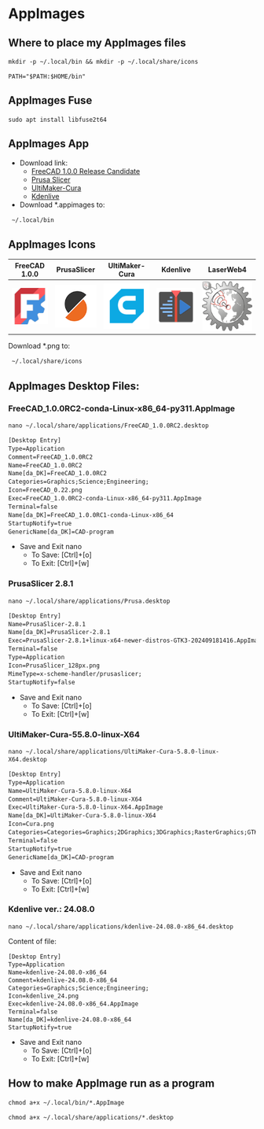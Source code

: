 # AppImages

## Where to place my AppImages files

```code
mkdir -p ~/.local/bin && mkdir -p ~/.local/share/icons
```

```code
PATH="$PATH:$HOME/bin"
```

## AppImages Fuse

```code
sudo apt install libfuse2t64
```

## AppImages App

* Download link:
  * [FreeCAD 1.0.0 Release Candidate](https://github.com/FreeCAD/FreeCAD/releases)
  * [Prusa Slicer](https://www.prusa3d.com/page/prusaslicer_424/)
  * [UltiMaker-Cura](https://ultimaker.com/software/ultimaker-cura/#downloads)
  * [Kdenlive](https://kdenlive.org/en/download/)
* Download *.appimages to:

```txt
 ~/.local/bin
```

## AppImages Icons

|FreeCAD 1.0.0|PrusaSlicer|UltiMaker-Cura|Kdenlive|LaserWeb4|
|:---:|:---:|:---:|:---:|:---:|
|![FreeCAD 1.0.0](./Images/FreeCAD_0.22.png)|![PrusaSlicer](./Images/PrusaSlicer_128px.png)|![Cura](./Images/Cura.png)|![kdenlive](./Images/kdenlive_24.png)|![LaserWeb4](./Images/LaserWeb4.png)|

Download *.png to:

```txt
 ~/.local/share/icons
```

## AppImages Desktop Files:

### FreeCAD_1.0.0RC2-conda-Linux-x86_64-py311.AppImage

```code
nano ~/.local/share/applications/FreeCAD_1.0.0RC2.desktop
```

```txt
[Desktop Entry]
Type=Application
Comment=FreeCAD_1.0.0RC2
Name=FreeCAD_1.0.0RC2
Name[da_DK]=FreeCAD_1.0.0RC2
Categories=Graphics;Science;Engineering;
Icon=FreeCAD_0.22.png
Exec=FreeCAD_1.0.0RC2-conda-Linux-x86_64-py311.AppImage
Terminal=false
Name[da_DK]=FreeCAD_1.0.0RC1-conda-Linux-x86_64
StartupNotify=true
GenericName[da_DK]=CAD-program
```

* Save and Exit nano
  * To Save: [Ctrl]+[o]
  * To Exit: [Ctrl]+[w]

### PrusaSlicer 2.8.1

```code
nano ~/.local/share/applications/Prusa.desktop
```

```txt
[Desktop Entry]
Name=PrusaSlicer-2.8.1
Name[da_DK]=PrusaSlicer-2.8.1
Exec=PrusaSlicer-2.8.1+linux-x64-newer-distros-GTK3-202409181416.AppImage
Terminal=false
Type=Application
Icon=PrusaSlicer_128px.png
MimeType=x-scheme-handler/prusaslicer;
StartupNotify=false
```

* Save and Exit nano
  * To Save: [Ctrl]+[o]
  * To Exit: [Ctrl]+[w]


### UltiMaker-Cura-55.8.0-linux-X64

```code
nano ~/.local/share/applications/UltiMaker-Cura-5.8.0-linux-X64.desktop
```

```txt
[Desktop Entry]
Type=Application
Name=UltiMaker-Cura-5.8.0-linux-X64
Comment=UltiMaker-Cura-5.8.0-linux-X64
Exec=UltiMaker-Cura-5.8.0-linux-X64.AppImage
Name[da_DK]=UltiMaker-Cura-5.8.0-linux-X64
Icon=Cura.png
Categories=Categories=Graphics;2DGraphics;3DGraphics;RasterGraphics;GTK;
Terminal=false
StartupNotify=true
GenericName[da_DK]=CAD-program
```

* Save and Exit nano
  * To Save: [Ctrl]+[o]
  * To Exit: [Ctrl]+[w]

### Kdenlive ver.: 24.08.0

```code
nano ~/.local/share/applications/kdenlive-24.08.0-x86_64.desktop
```

Content of file:

```text
[Desktop Entry]
Type=Application
Name=kdenlive-24.08.0-x86_64
Comment=kdenlive-24.08.0-x86_64
Categories=Graphics;Science;Engineering;
Icon=kdenlive_24.png
Exec=kdenlive-24.08.0-x86_64.AppImage
Terminal=false
Name[da_DK]=kdenlive-24.08.0-x86_64
StartupNotify=true

```

* Save and Exit nano
  * To Save: [Ctrl]+[o]
  * To Exit: [Ctrl]+[w]

## How to make AppImage run as a program

```code
chmod a+x ~/.local/bin/*.AppImage
```

```code
chmod a+x ~/.local/share/applications/*.desktop
```
